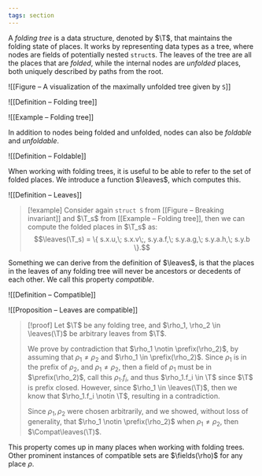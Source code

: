 ```yaml
---
tags: section
---
```


A _folding tree_ is a data structure, denoted by $\T$, that maintains the folding state of places. It works by representing data types as a tree, where nodes are fields of potentially nested `struct`s. The leaves of the tree are all the places that are _folded_, while the internal nodes are _unfolded_ places, both uniquely described by paths from the root.

![[Figure – A visualization of the maximally unfolded tree given by `S`]]

![[Definition – Folding tree]]

![[Example – Folding tree]]

In addition to nodes being folded and unfolded, nodes can also be _foldable_ and _unfoldable_.

![[Definition – Foldable]]

When working with folding trees, it is useful to be able to refer to the set of folded places. We introduce a function $\leaves$, which computes this.

![[Definition – Leaves]]

> [!example]
> Consider again `struct S` from [[Figure – Breaking invariant]] and $\T_s$ from [[Example – Folding tree]], then we can compute the folded places in $\T_s$ as:
> $$\leaves(\T_s) = \{ s.x.u,\; s.x.v\;, s.y.a.f,\; s.y.a.g,\; s.y.a.h,\; s.y.b \}.$$

Something we can derive from the definition of $\leaves$, is that the places in the leaves of any folding tree will never be ancestors or decedents of each other. We call this property _compatible_.

![[Definition – Compatible]]

![[Proposition – Leaves are compatible]]

> [!proof]
> Let $\T$ be any folding tree, and $\rho_1, \rho_2 \in \leaves(\T)$ be arbitrary leaves from $\T$.
> 
> We prove by contradiction that $\rho_1 \notin \prefix(\rho_2)$, by assuming that $\rho_1 \neq \rho_2$ and $\rho_1 \in \prefix(\rho_2)$. Since $\rho_1$ is in the prefix of $\rho_2$, and $\rho_1 \neq \rho_2$, then a field of $\rho_1$ must be in $\prefix(\rho_2)$, call this $\rho_1.f_i$, and thus $\rho_1.f_i \in \T$ since $\T$ is prefix closed. However, since $\rho_1 \in \leaves(\T)$, then we know that $\rho_1.f_i \notin \T$, resulting in a contradiction.
> 
> Since $\rho_1, \rho_2$ were chosen arbitrarily, and we showed, without loss of generality, that $\rho_1 \notin \prefix(\rho_2)$ when $\rho_1 \neq \rho_2$, then $\Compat\leaves(\T)$.

This property comes up in many places when working with folding trees. Other prominent instances of compatible sets are $\fields(\rho)$  for any place $\rho$.
